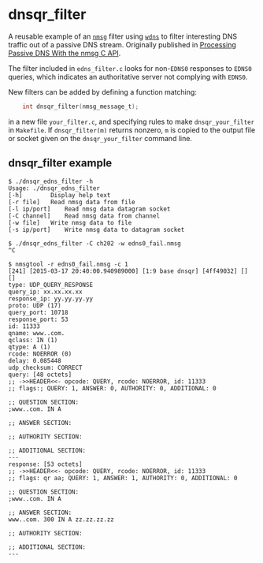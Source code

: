 # dnsqr_filter
A reusable example of an [`nmsg`](https://github.com/farsightsec/nmsg) filter
using [`wdns`](https://github.com/farsightsec/wdns) to filter interesting
DNS traffic out of a passive DNS stream. Originally published in
[Processing Passive DNS With the nmsg C API](https://www.farsightsecurity.com/Blog/20150318-cmikk-processing-pdns/).

The filter included in `edns_filter.c` looks for non-`EDNS0` responses
to `EDNS0` queries, which indicates an authoritative server not complying
with `EDNS0`.

New filters can be added by defining a function matching:
```C
	int dnsqr_filter(nmsg_message_t);
```
in a new file `your_filter.c`, and specifying rules to make
`dnsqr_your_filter` in `Makefile`. If `dnsqr_filter(m)` returns
nonzero, `m` is copied to the output file or socket given on
the `dnsqr_your_filter` command line.

## dnsqr_filter example

    $ ./dnsqr_edns_filter -h
    Usage: ./dnsqr_edns_filter
    [-h]        Display help text
    [-r file]   Read nmsg data from file
    [-l ip/port]    Read nmsg data datagram socket
    [-C channel]    Read nmsg data from channel
    [-w file]   Write nmsg data to file
    [-s ip/port]    Write nmsg data to datagram socket

    $ ./dnsqr_edns_filter -C ch202 -w edns0_fail.nmsg
    ^C

    $ nmsgtool -r edns0_fail.nmsg -c 1
    [241] [2015-03-17 20:40:00.940989000] [1:9 base dnsqr] [4ff49032] [] [] 
    type: UDP_QUERY_RESPONSE
    query_ip: xx.xx.xx.xx
    response_ip: yy.yy.yy.yy
    proto: UDP (17)
    query_port: 10718
    response_port: 53
    id: 11333
    qname: www..com.
    qclass: IN (1)
    qtype: A (1)
    rcode: NOERROR (0)
    delay: 0.085448
    udp_checksum: CORRECT
    query: [48 octets]
    ;; ->>HEADER<<- opcode: QUERY, rcode: NOERROR, id: 11333
    ;; flags:; QUERY: 1, ANSWER: 0, AUTHORITY: 0, ADDITIONAL: 0

    ;; QUESTION SECTION:
    ;www..com. IN A

    ;; ANSWER SECTION:

    ;; AUTHORITY SECTION:

    ;; ADDITIONAL SECTION:
    ---
    response: [53 octets]
    ;; ->>HEADER<<- opcode: QUERY, rcode: NOERROR, id: 11333
    ;; flags: qr aa; QUERY: 1, ANSWER: 1, AUTHORITY: 0, ADDITIONAL: 0

    ;; QUESTION SECTION:
    ;www..com. IN A

    ;; ANSWER SECTION:
    www..com. 300 IN A zz.zz.zz.zz

    ;; AUTHORITY SECTION:

    ;; ADDITIONAL SECTION:
    ---
